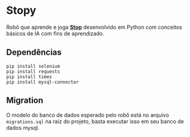 # Stopy

Robô que aprende e joga **[Stop]** desenvolvido em Python com conceitos básicos de IA com fins de aprendizado.

[stop]: https://stopots.com/pt/

## Dependências

```
pip install selenium
pip install requests
pip install times
pip install mysql-connector
```

## Migration

O modelo do banco de dados esperado pelo robô está no arquivo `migrations.sql` na raíz do projeto, basta executar isso em seu banco de dados mysql.
